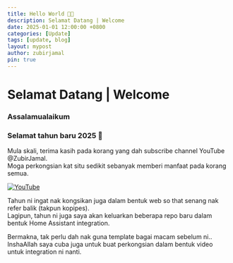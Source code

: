 ```yaml
---
title: Hello World 👋🏻
description: Selamat Datang | Welcome
date: 2025-01-01 12:00:00 +0800
categories: [Update]
tags: [update, blog]
layout: mypost
author: zubirjamal
pin: true
---
```

# Selamat Datang | Welcome

### Assalamualaikum
### Selamat tahun baru 2025 🎉 

Mula skali, terima kasih pada korang yang dah subscribe channel YouTube @ZubirJamal. \
Moga perkongsian kat situ sedikit sebanyak memberi manfaat pada korang semua.

[![YouTube](https://img.shields.io/youtube/channel/subscribers/UCJYvY4zLKi6KKbUvOplvQew)](https://zbrj.ml/subscribe)

Tahun ni ingat nak kongsikan juga dalam bentuk web so that senang nak refer balik (takpun kopipes). \
Lagipun, tahun ni juga saya akan keluarkan beberapa repo baru dalam bentuk Home Assistant integration.

Bermakna, tak perlu dah nak guna template bagai macam sebelum ni.. \
InshaAllah saya cuba juga untuk buat perkongsian dalam bentuk video untuk integration ni nanti.

